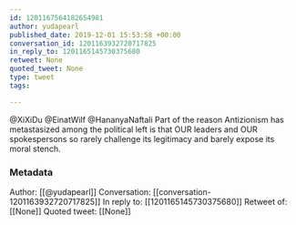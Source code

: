 ```yaml
---
id: 1201167564182654981
author: yudapearl
published_date: 2019-12-01 15:53:58 +00:00
conversation_id: 1201163932720717825
in_reply_to: 1201165145730375680
retweet: None
quoted_tweet: None
type: tweet
tags:

---
```


@XiXiDu @EinatWilf @HananyaNaftali Part of the reason Antizionism has metastasized among the political left is that OUR leaders and OUR spokespersons so rarely challenge its legitimacy and barely expose its moral stench.

### Metadata

Author: [[@yudapearl]]
Conversation: [[conversation-1201163932720717825]]
In reply to: [[1201165145730375680]]
Retweet of: [[None]]
Quoted tweet: [[None]]
